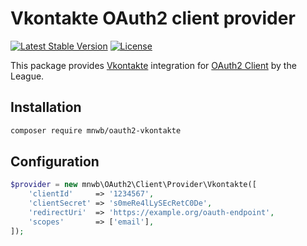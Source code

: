 # Vkontakte OAuth2 client provider

[![Latest Stable Version](https://img.shields.io/packagist/v/mnwb/oauth2-vkontakte.svg)](https://packagist.org/packages/mnwb/oauth2-vkontakte)
[![License](https://img.shields.io/packagist/l/j4k/oauth2-vkontakte.svg)](https://packagist.org/packages/j4k/oauth2-vkontakte)

This package provides [Vkontakte](https://vk.com) integration for [OAuth2 Client](https://github.com/thephpleague/oauth2-client) by the League.

## Installation

```sh
composer require mnwb/oauth2-vkontakte
```

## Configuration

```php
$provider = new mnwb\OAuth2\Client\Provider\Vkontakte([
    'clientId'     => '1234567',
    'clientSecret' => 's0meRe4lLySEcRetC0De',
    'redirectUri'  => 'https://example.org/oauth-endpoint',
    'scopes'       => ['email'],
]);
```
